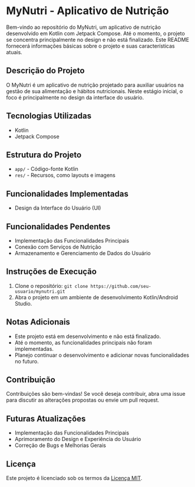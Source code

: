 # MyNutri - Aplicativo de Nutrição

Bem-vindo ao repositório do MyNutri, um aplicativo de nutrição desenvolvido em Kotlin com Jetpack Compose. Até o momento, o projeto se concentra principalmente no design e não está finalizado. Este README fornecerá informações básicas sobre o projeto e suas características atuais.

## Descrição do Projeto

O MyNutri é um aplicativo de nutrição projetado para auxiliar usuários na gestão de sua alimentação e hábitos nutricionais. Neste estágio inicial, o foco é principalmente no design da interface do usuário.

## Tecnologias Utilizadas

- Kotlin
- Jetpack Compose

## Estrutura do Projeto

- `app/` - Código-fonte Kotlin
- `res/` - Recursos, como layouts e imagens

## Funcionalidades Implementadas

- Design da Interface do Usuário (UI)

## Funcionalidades Pendentes

- Implementação das Funcionalidades Principais
- Conexão com Serviços de Nutrição
- Armazenamento e Gerenciamento de Dados do Usuário

## Instruções de Execução

1. Clone o repositório: `git clone https://github.com/seu-usuario/mynutri.git`
2. Abra o projeto em um ambiente de desenvolvimento Kotlin/Android Studio.

## Notas Adicionais

- Este projeto está em desenvolvimento e não está finalizado.
- Até o momento, as funcionalidades principais não foram implementadas.
- Planejo continuar o desenvolvimento e adicionar novas funcionalidades no futuro.

## Contribuição

Contribuições são bem-vindas! Se você deseja contribuir, abra uma issue para discutir as alterações propostas ou envie um pull request.

## Futuras Atualizações

- Implementação das Funcionalidades Principais
- Aprimoramento do Design e Experiência do Usuário
- Correção de Bugs e Melhorias Gerais

## Licença

Este projeto é licenciado sob os termos da [Licença MIT](LICENSE).
